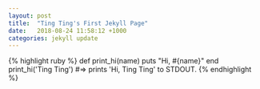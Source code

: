 ```yaml
---
layout: post
title:  "Ting Ting's First Jekyll Page"
date:   2018-08-24 11:58:12 +1000
categories: jekyll update
---
```


{% highlight ruby %}
def print_hi(name)
  puts "Hi, #{name}"
end
print_hi('Ting Ting')
#=> prints 'Hi, Ting Ting' to STDOUT.
{% endhighlight %}

